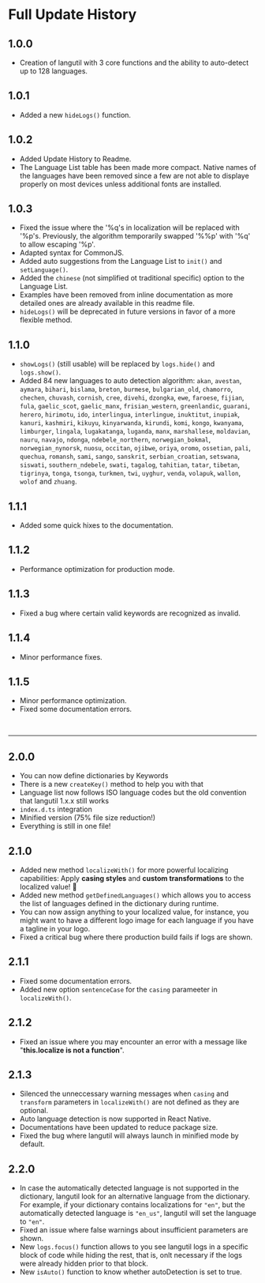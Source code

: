 # Full Update History

## 1.0.0
* Creation of langutil with 3 core functions and the ability to auto-detect up to 128 languages.

## 1.0.1
* Added a new `hideLogs()` function.

## 1.0.2
* Added Update History to Readme.
* The Language List table has been made more compact. Native names of the languages have been removed since a few are not able to displaye properly on most devices unless additional fonts are installed.

## 1.0.3
* Fixed the issue where the '%q's in localization will be replaced with '%p's. Previously, the algorithm temporarily swapped '%%p' with '%q' to allow escaping '%p'.
* Adapted syntax for CommonJS.
* Added auto suggestions from the Language List to `init()` and `setLanguage()`.
* Added the `chinese` (not simplified ot traditional specific) option to the Language List.
* Examples have been removed from inline documentation as more detailed ones are already available in this readme file.
* `hideLogs()` will be deprecated in future versions in favor of a more flexible method.

## 1.1.0
* `showLogs()` (still usable) will be replaced by `logs.hide()` and `logs.show()`.
* Added 84 new languages to auto detection algorithm: `akan`, `avestan`, `aymara`, `bihari`, `bislama`, `breton`, `burmese`, `bulgarian_old`, `chamorro`, `chechen`, `chuvash`, `cornish`, `cree`, `divehi`, `dzongka`, `ewe`, `faroese`, `fijian`, `fula`, `gaelic_scot`, `gaelic_manx`, `frisian_western`, `greenlandic`, `guarani`, `herero`, `hirimotu`, `ido`, `interlingua`, `interlingue`, `inuktitut`, `inupiak`, `kanuri`, `kashmiri`, `kikuyu`, `kinyarwanda`, `kirundi`, `komi`, `kongo`, `kwanyama`, `limburger`, `lingala`, `lugakatanga`, `luganda`, `manx`, `marshallese`, `moldavian`, `nauru`, `navajo`, `ndonga`, `ndebele_northern`, `norwegian_bokmal`, `norwegian_nynorsk`, `nuosu`, `occitan`, `ojibwe`, `oriya`, `oromo`, `ossetian`, `pali`, `quechua`, `romansh`, `sami`, `sango`, `sanskrit`, `serbian_croatian`, `setswana`, `siswati`, `southern_ndebele`, `swati`, `tagalog`, `tahitian`, `tatar`, `tibetan`, `tigrinya`, `tonga`, `tsonga`, `turkmen`, `twi`, `uyghur`, `venda`, `volapuk`, `wallon`, `wolof` and `zhuang`.

## 1.1.1
* Added some quick hixes to the documentation.

## 1.1.2
* Performance optimization for production mode.

## 1.1.3
* Fixed a bug where certain valid keywords are recognized as invalid.

## 1.1.4
* Minor performance fixes.

## 1.1.5
* Minor performance optimization.
* Fixed some documentation errors.

<br/><hr/>

## 2.0.0
* You can now define dictionaries by Keywords
* There is a new `createKey()` method to help you with that
* Language list now follows ISO language codes but the old convention that langutil 1.x.x still works
* `index.d.ts` integration
* Minified version (75% file size reduction!)
* Everything is still in one file!

## 2.1.0
* Added new method `localizeWith()` for more powerful localizing capabilities: Apply **casing styles** and **custom transformations** to the localized value! 🦄
* Added new method `getDefinedLanguages()` which allows you to access the list of languages defined in the dictionary during runtime.
* You can now assign anything to your localized value, for instance, you might want to have a different logo image for each language if you have a tagline in your logo.
* Fixed a critical bug where there production build fails if logs are shown.

## 2.1.1
* Fixed some documentation errors.
* Added new option `sentenceCase` for the `casing` parameeter in `localizeWith()`.

## 2.1.2
* Fixed an issue where you may encounter an error with a message like "**this.localize is not a function**".

## 2.1.3
* Silenced the unneccessary warning messages when `casing` and `transform` parameters in `localizeWith()` are not defined as they are optional.
* Auto language detection is now supported in React Native.
* Documentations have been updated to reduce package size.
* Fixed the bug where langutil will always launch in minified mode by default.

## 2.2.0
* In case the automatically detected language is not supported in the dictionary, langutil look for an alternative language from the dictionary. For example, if your dictionary contains localizations for `"en"`, but the automatically detected language is `"en_us"`, langutil will set the language to `"en"`.
* Fixed an issue where false warnings about insufficient parameters are shown.
* New `logs.focus()` function allows to you see langutil logs in a specific block of code while hiding the rest, that is, onlt necessary if the logs were already hidden prior to that block.
* New `isAuto()` function to know whether autoDetection is set to true.